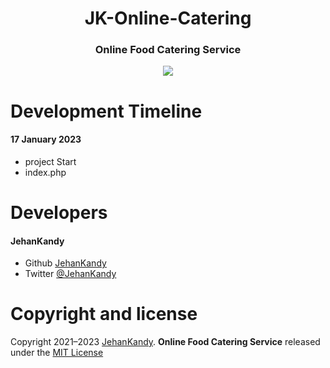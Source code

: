<h1 align="center">JK-Online-Catering</h1>
<h3 align="center">Online Food Catering Service</h3>

<p align="center"><img src="https://wakatime.com/badge/user/0ac30051-5698-4ae9-851e-7d4853d4aba7/project/445a548e-d717-4951-ac7b-5cb416e2ad33.svg"></p>

# Development Timeline

  <h4> 17 January 2023</h4>
  
  - project Start
  - index.php

  


<h1>Developers</h1>
  <h4>JehanKandy</h4>

  - Github [JehanKandy](https://github.com/JehanKandy)
  - Twitter [@JehanKandy](https://twitter.com/jehankandy)
  
<h1>Copyright and license</h1>


Copyright 2021–2023 [JehanKandy](https://github.com/JehanKandy). <b>Online Food Catering Service</b> released under the [MIT License](https://github.com/JehanKandy/JK-Online-Catering-/blob/main/LICENSE)
